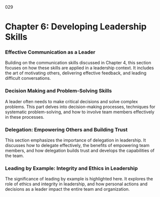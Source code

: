 029

# **Chapter 6: Developing Leadership Skills**


### **Effective Communication as a Leader**

Building on the communication skills discussed in Chapter 4,
this section focuses on how these skills are applied in a leadership context.
It includes the art of motivating others, delivering effective feedback, and
leading difficult conversations.

### **Decision Making and Problem-Solving Skills**

A leader often needs to make critical decisions and solve
complex problems. This part delves into decision-making processes, techniques
for systematic problem-solving, and how to involve team members effectively in
these processes.

### **Delegation: Empowering Others and Building Trust**

This section emphasizes the importance of delegation in
leadership. It discusses how to delegate effectively, the benefits of
empowering team members, and how delegation builds trust and develops the
capabilities of the team.

###  Leading by Example: Integrity and Ethics in Leadership 

The significance of leading by example is highlighted here.
It explores the role of ethics and integrity in leadership, and how personal
actions and decisions as a leader impact the entire team and organization.
